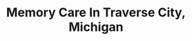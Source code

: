 ---
title: "Memory Care In Traverse City, Michigan"
layout: single
singleCSS: true
cardContent: "When it becomes difficult to care for someone with Alzheimer's disease or dementia at home, you may want to consider memory care.  We provide intensive, specialized care for people with memory issues to help them get the most out of life."
---